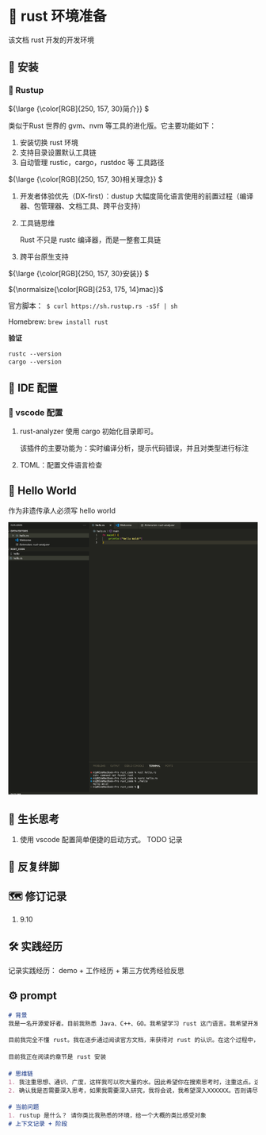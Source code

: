 # 📌 rust 环境准备

该文档 rust 开发的开发环境

## 📄 安装

### 🔖 Rustup

${\large {\color[RGB]{250, 157, 30}简介}} $

类似于Rust 世界的 gvm、nvm 等工具的进化版。它主要功能如下：

1. 安装切换 rust 环境
2. 支持目录设置默认工具链
3. 自动管理 rustic，cargo，rustdoc 等 工具路径

${\large {\color[RGB]{250, 157, 30}相关理念}} $

1. 开发者体验优先（DX-first）：dustup 大幅度简化语言使用的前置过程（编译器、包管理器、文档工具、跨平台支持）

2. 工具链思维

   Rust 不只是 rustc 编译器，而是一整套工具链

3. 跨平台原生支持

${\large {\color[RGB]{250, 157, 30}安装}} $

${\normalsize{\color[RGB]{253, 175, 14}mac}}$

官方脚本：` $ curl https://sh.rustup.rs -sSf | sh` 

Homebrew: `brew install rust`

**验证**

```shell
rustc --version
cargo --version
```

## 📄 IDE 配置

### 🔖 vscode 配置

1. rust-analyzer
   使用 cargo 初始化目录即可。

   该插件的主要功能为：实时编译分析，提示代码错误，并且对类型进行标注

2. TOML：配置文件语言检查



## 📄 Hello World

作为非遗传承人必须写 hello world

![image-20250910234434706](https://raw.githubusercontent.com/ChenXuRiYue/image-cloud/main/typora/image-20250910234434706.png)



## 🌳 生长思考

1. 使用 vscode 配置简单便捷的启动方式。 TODO 记录

## 💭 反复绊脚



## 🗺️ 修订记录

1. 9.10

## 🛠️ 实践经历

记录实践经历： demo + 工作经历 + 第三方优秀经验反思



## ⚙️ prompt

```markdown
# 背景
我是一名开源爱好者。目前我熟悉 Java、C++、GO。我希望学习 rust 这门语言。我希望开发一个类似于（github des ktop）自定义git 工具流的跨平台客户端工具。我倾向于使用 rust 实现。

目前我完全不懂 rust。我在逐步通过阅读官方文档，来获得对 rust 的认识。在这个过程中，我需要你协助我解决一些困惑。

目前我正在阅读的章节是 rust 安装

# 思维链
1. 我注重思想、通识、广度，这样我可以吹大量的水。因此希望你在搜索思考时，注重这点。这意味着你可以多提供思想性、历史性、通识性的信息。
2. 确认我是否需要深入思考，如果我需要深入研究，我将会说，我希望深入XXXXXX。否则请尽量依托思维链低一点原则。

# 当前问题
1. rustup 是什么？ 请你类比我熟悉的环境，给一个大概的类比感受对象
# 上下文记录 + 阶段


```





